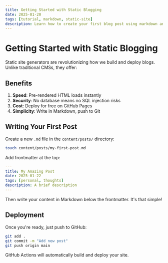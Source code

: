```yaml
---
title: Getting Started with Static Blogging
date: 2025-01-20
tags: [tutorial, markdown, static-site]
description: Learn how to create your first blog post using markdown and static site generation
---
```


# Getting Started with Static Blogging

Static site generators are revolutionizing how we build and deploy blogs. Unlike traditional CMSs, they offer:

## Benefits

1. **Speed**: Pre-rendered HTML loads instantly
2. **Security**: No database means no SQL injection risks
3. **Cost**: Deploy for free on GitHub Pages
4. **Simplicity**: Write in Markdown, push to Git

## Writing Your First Post

Create a new `.md` file in the `content/posts/` directory:

```bash
touch content/posts/my-first-post.md
```

Add frontmatter at the top:

```yaml
---
title: My Amazing Post
date: 2025-01-22
tags: [personal, thoughts]
description: A brief description
---
```

Then write your content in Markdown below the frontmatter. It's that simple!

## Deployment

Once you're ready, just push to GitHub:

```bash
git add .
git commit -m "Add new post"
git push origin main
```

GitHub Actions will automatically build and deploy your site.